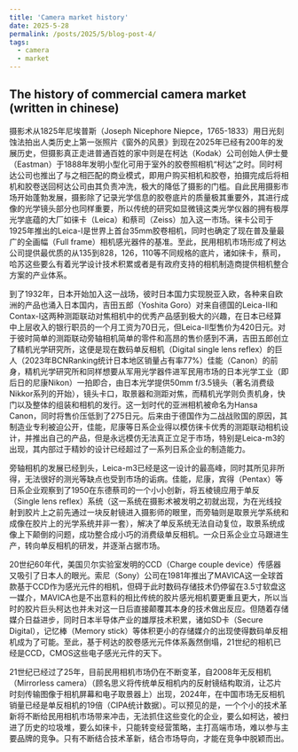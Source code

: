 ```yaml
---
title: 'Camera market history'
date: 2025-5-28
permalink: /posts/2025/5/blog-post-4/
tags:
  - camera
  - market
---
```

The history of commercial camera market (written in chinese) 
------

摄影术从1825年尼埃普斯（Joseph Nicephore Niepce，1765-1833）用日光刻蚀法拍出人类历史上第一张照片《窗外的风景》到现在2025年已经有200年的发展历史，但摄影真正走进普通百姓的家中则是在柯达（Kodak）公司创始人伊士曼（Eastman）于1888年发明小型化可用于室外的胶卷照相机“柯达”之时。同时柯达公司也推出了与之相匹配的商业模式，即用户购买相机和胶卷，拍摄完成后将相机和胶卷送回柯达公司由其负责冲洗，极大的降低了摄影的门槛。自此民用摄影市场开始蓬勃发展，摄影除了记录光学信息的胶卷底片的质量极其重要外，其进行成像的光学镜头部分也同样重要，所以传统的研究如显微镜这类光学仪器的拥有极厚光学底蕴的大厂如徕卡（Leica）和蔡司（Zeiss）加入这一市场。徕卡公司于1925年推出的Leica-I是世界上首台35mm胶卷相机，同时也确定了现在普及量最广的全画幅（Full frame）相机感光器件的基准。至此，民用相机市场形成了柯达公司提供最优质的从135到828，126，110等不同规格的底片，诸如徕卡，蔡司，哈苏这些要么有着光学设计技术积累或者是有政府支持的相机制造商提供相机整合方案的产业体系。

到了1932年，日本开始加入这一战场，彼时日本国力实现脱亚入欧，各种来自欧洲的产品也涌入日本国内，吉田五郎（Yoshita Goro）对来自德国的Leica-II和Contax-I这两种测距联动对焦相机中的优秀产品感到极大的兴趣，在日本已经算中上层收入的银行职员的一个月工资为70日元，但Leica-II型售价为420日元。对于彼时简单的测距联动旁轴相机简单的零件和高昂的售价感到不满，吉田五郎创立了精机光学研究所，这便是现在数码单反相机（Digital single lens reflex）的巨人（2023年BCNRanking统计日本地区销量占有率77%）佳能（Canon）的前身，精机光学研究所和同样想要从军用光学器件进军民用市场的日本光学工业（即后日的尼康Nikon）一拍即合，由日本光学提供50mm f/3.5镜头（著名消费级Nikkor系列的开始），镜头卡口，取景器和测距对焦，而精机光学则负责机身，快门以及整体的组装和相机的发行。这一划时代的亚洲相机被命名为Hansa Canon，同时将售价压低到了275日元。后来由于德国作为二战战败国的原因，其制造业专利被迫公开，佳能，尼康等日系企业得以模仿徕卡优秀的测距联动相机设计，并推出自己的产品，但是永远模仿无法真正立足于市场，特别是Leica-m3的出现，其内部过于精妙的设计已经超过了一系列日系企业的制造能力。

旁轴相机的发展已经到头，Leica-m3已经是这一设计的最高峰，同时其所见非所得，无法很好的测光等缺点也受到市场的诟病。佳能，尼康，宾得（Pentax）等日系企业观察到了1950在东德蔡司的一个小小创新，将五棱镜应用于单反（Single lens reflex）系统（这一系统在摄影术被发明之初就出现，为在光线投射到胶片上之前先通过一块反射镜进入摄影师的眼里，而旁轴则是取景光学系统和成像在胶片上的光学系统并非一套），解决了单反系统无法自动复位，取景系统成像上下颠倒的问题，成功整合成小巧的消费级单反相机。一众日系企业立马跟进生产，转向单反相机的研发，并逐渐占据市场。

20世纪60年代，美国贝尔实验室发明的CCD（Charge couple device）传感器又吸引了日本人的眼光。索尼（Sony）公司在1981年推出了MAVICA这一全球首款基于CCD作为感光元件的相机，但碍于此时数码存储技术仍停留在3.5寸软盘这一媒介，MAVICA也是不出意料的相比传统的胶片感光相机要更重且更大，所以当时的胶片巨头柯达也并未对这一日后直接颠覆其本身的技术做出反应。但随着存储媒介日益进步，同时日本半导体产业的雄厚技术积累，诸如SD卡（Secure Digital），记忆棒（Memory stick）等体积更小的存储媒介的出现使得数码单反相机成为了可能。至此，基于柯达的胶卷感光元件体系轰然倒塌，21世纪的相机已经是CCD，CMOS这些电子感光元件的天下。

21世纪已经过了25年，目前民用相机市场仍在不断变革，自2008年无反相机（Mirrorless camera）（顾名思义将传统单反相机内的反射镜结构取消，让芯片时刻传输图像于相机屏幕和电子取景器上）出现，2024年，在中国市场无反相机销量已经是单反相机的19倍（CIPA统计数据）。可以预见的是，一个个小的技术革新将不断给民用相机市场带来冲击，无法抓住这些变化的企业，要么如柯达，被扫进了历史的垃圾堆，要么如徕卡，只能转变经营策略，主打高端市场，难以参与主要品牌的竞争。只有不断结合技术革新，结合市场导向，才能在竞争中脱颖而出。
